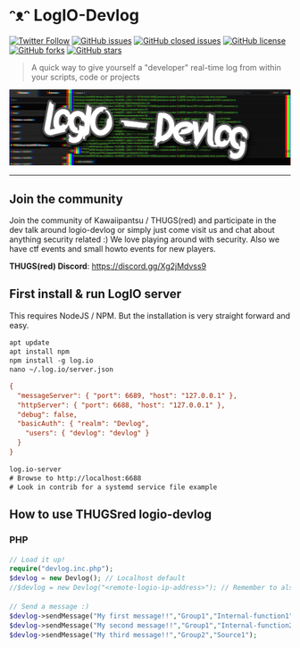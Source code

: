 # ᵔᴥᵔ LogIO-Devlog

[![Twitter Follow](https://img.shields.io/twitter/follow/davidbl.svg?style=social&label=Follow)](https://twitter.com/davidbl) [![GitHub issues](https://img.shields.io/github/issues/kawaiipantsu/logio-devlog.svg)](https://github.com/kawaiipantsu/logio-devlog/issues) [![GitHub closed issues](https://img.shields.io/github/issues-closed/kawaiipantsu/logio-devlog.svg)](https://github.com/kawaiipantsu/logio-devlog/issues) [![GitHub license](https://img.shields.io/github/license/kawaiipantsu/logio-devlog.svg)](https://github.com/kawaiipantsu/logio-devlog/blob/master/LICENSE) [![GitHub forks](https://img.shields.io/github/forks/kawaiipantsu/logio-devlog.svg)](https://github.com/kawaiipantsu/logio-devlog/network) [![GitHub stars](https://img.shields.io/github/stars/kawaiipantsu/logio-devlog.svg)](https://github.com/kawaiipantsu/logio-devlog/stargazers)
> A quick way to give yourself a "developer" real-time log from within your scripts, code or projects

![DevLog](assets/devlog-banner.png)

---

## Join the community

Join the community of Kawaiipantsu / THUGS(red) and participate in the dev talk around logio-devlog or simply just come visit us and chat about anything security related :) We love playing around with security. Also we have ctf events and small howto events for new players.

**THUGS(red) Discord**: <https://discord.gg/Xg2jMdvss9>

## First install & run LogIO server

This requires NodeJS / NPM. But the installation is very straight forward and easy.

```shell
apt update
apt install npm
npm install -g log.io
nano ~/.log.io/server.json
```

```ini
{
  "messageServer": { "port": 6689, "host": "127.0.0.1" },
  "httpServer": { "port": 6688, "host": "127.0.0.1" },
  "debug": false,
  "basicAuth": { "realm": "Devlog",
    "users": { "devlog": "devlog" }
  }
}
```
```shell
log.io-server
# Browse to http://localhost:6688
# Look in contrib for a systemd service file example
```

## How to use THUGSred logio-devlog

### PHP

```php
// Load it up!
require("devlog.inc.php");
$devlog = new Devlog(); // Localhost default
//$devlog = new Devlog("<remote-logio-ip-address>"); // Remember to also set the ip in the logio config

// Send a message :)
$devlog->sendMessage("My first message!!","Group1","Internal-function1");
$devlog->sendMessage("My second message!!","Group1","Internal-function2");
$devlog->sendMessage("My third message!!","Group2","Source1");
```
